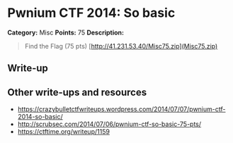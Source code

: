 # Pwnium CTF 2014: So basic

**Category:** Misc
**Points:** 75
**Description:**
> Find the Flag (75 pts) [http://41.231.53.40/Misc75.zip](Misc75.zip)

## Write-up


## Other write-ups and resources

* https://crazybulletctfwriteups.wordpress.com/2014/07/07/pwnium-ctf-2014-so-basic/
* http://scrubsec.com/2014/07/06/pwnium-ctf-so-basic-75-pts/
* https://ctftime.org/writeup/1159
